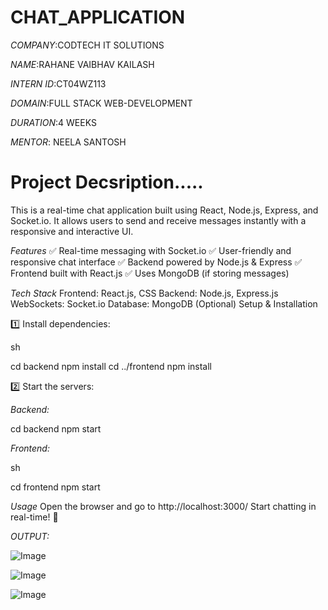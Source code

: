 # CHAT_APPLICATION

*COMPANY*:CODTECH IT SOLUTIONS

*NAME*:RAHANE VAIBHAV KAILASH

*INTERN ID*:CT04WZ113

*DOMAIN*:FULL STACK WEB-DEVELOPMENT

*DURATION*:4 WEEKS

*MENTOR*: NEELA SANTOSH

# Project Decsription.....

This is a real-time chat application built using React, Node.js, Express, and Socket.io. It allows users to send and receive messages instantly with a responsive and interactive UI.

*Features*
✅ Real-time messaging with Socket.io
✅ User-friendly and responsive chat interface
✅ Backend powered by Node.js & Express
✅ Frontend built with React.js
✅ Uses MongoDB (if storing messages)

*Tech Stack*
Frontend: React.js, CSS
Backend: Node.js, Express.js
WebSockets: Socket.io
Database: MongoDB (Optional)
Setup & Installation

1️⃣ Install dependencies:

sh

cd backend
npm install
cd ../frontend
npm install

2️⃣ Start the servers:

*Backend:*

cd backend
npm start

*Frontend:*

sh

cd frontend
npm start

*Usage*
Open the browser and go to http://localhost:3000/
Start chatting in real-time! 🎉


*OUTPUT:*

![Image](https://github.com/user-attachments/assets/90a3d569-7bb1-47aa-ade2-228cc952bea8)

![Image](https://github.com/user-attachments/assets/7f637a3b-3500-4935-98e5-1d0d5b92ae9e)

![Image](https://github.com/user-attachments/assets/912c5a63-d5ff-47e6-851f-5bb70ff2e486)
